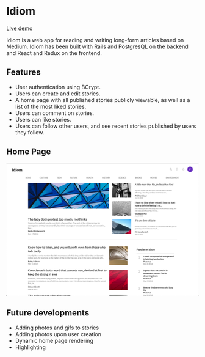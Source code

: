 # Idiom
[Live demo](http://idiom-fullstack.herokuapp.com)

Idiom is a web app for reading and writing long-form articles based on Medium. Idiom has been built with Rails and PostgresQL on the backend and React and Redux on the frontend.

## Features
* User authentication using BCrypt.
* Users can create and edit stories.
* A home page with all published stories publicly viewable, as well as a list of the most liked stories.
* Users can comment on stories.
* Users can like stories.
* Users can follow other users, and see recent stories published by users they follow.

## Home Page
![Idiom Home Page](https://github.com/Lycinus/Idiom/blob/master/app/assets/docs/Screen%20Shot%202019-03-08%20at%2011.16.40%20AM.png)

## Future developments
* Adding photos and gifs to stories
* Adding photos upon user creation
* Dynamic home page rendering
* Highlighting



